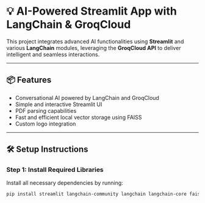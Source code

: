 # 💡 AI-Powered Streamlit App with LangChain & GroqCloud

This project integrates advanced AI functionalities using **Streamlit** and various **LangChain** modules, leveraging the **GroqCloud API** to deliver intelligent and seamless interactions.

---

## 📦 Features

- Conversational AI powered by LangChain and GroqCloud
- Simple and interactive Streamlit UI
- PDF parsing capabilities
- Fast and efficient local vector storage using FAISS
- Custom logo integration

---

## 🛠️ Setup Instructions

### Step 1: Install Required Libraries

Install all necessary dependencies by running:

```bash
pip install streamlit langchain-community langchain langchain-core faiss-cpu langchain-groq PyPDF2 Pillow

